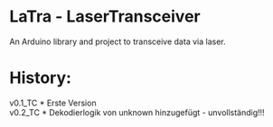 # LaTra - LaserTransceiver
An Arduino library and project to transceive data via laser.


# History:

v0.1_TC * Erste Version\
v0.2_TC * Dekodierlogik von unknown hinzugefügt - unvollständig!!!
